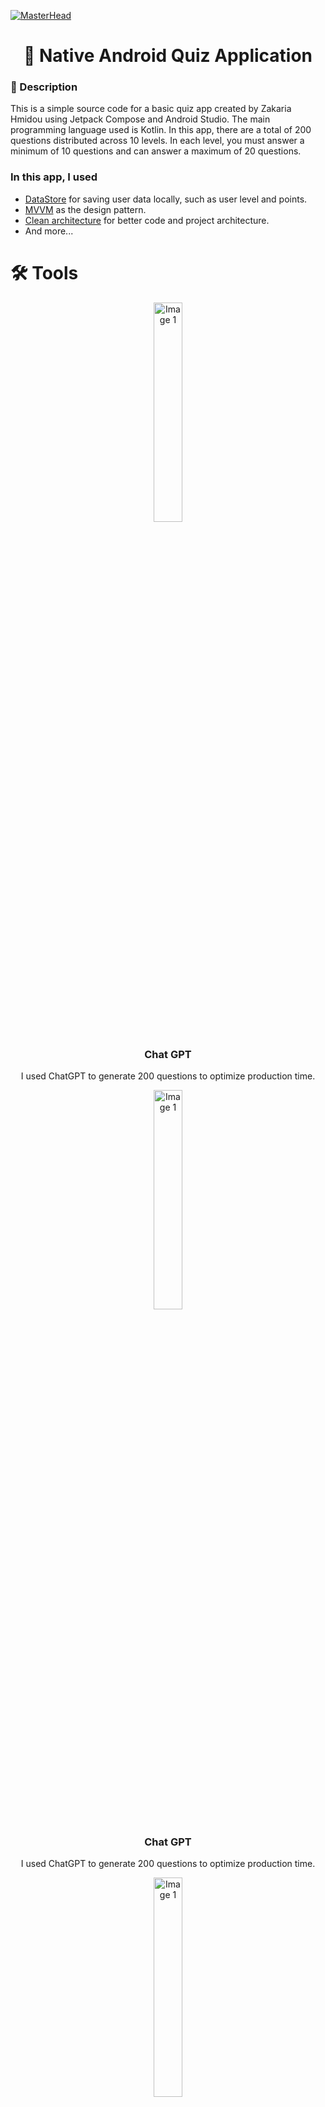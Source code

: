 [![MasterHead](https://github.com/HmidouZaka/Quis-Native-Android-App/assets/94437384/35baf2b7-c015-4087-932c-51aaf999782c)](https://rishavchanda.io)


<div align="center">
        <h1 >👋 Native Android Quiz Application</h1>
</div>
<div>
    <h3>🧐 Description</h3>
    <p>
        This is a simple source code for a basic quiz app created by Zakaria Hmidou using Jetpack Compose and Android Studio. The main programming language used is Kotlin. In this app, there are a total of 200 questions distributed across 10 levels. In each level, you must answer a minimum of 10 questions and can answer a maximum of 20 questions.
    </p>
    <h3>In this app, I used</h3>
    <ul>
        <li><a href="https://developer.android.com/topic/libraries/architecture/datastore">DataStore</a> for saving user data locally, such as user level and points.</li>
        <li><a href="https://developer.android.com/topic/libraries/architecture/viewmodel">MVVM</a> as the design pattern.</li>
        <li><a href="https://developer.android.com/topic/architecture">Clean architecture</a> for better code and project architecture.</li>
        <li>And more...</li>
    </ul>
</div>

 <h1>🛠️ Tools </h1>
 <div align="center">
      <div>
              <img src="https://upload.wikimedia.org/wikipedia/commons/thumb/0/04/ChatGPT_logo.svg/1200px-ChatGPT_logo.svg.png"   width="30%" alt="Image 1" >
              <h3>Chat GPT</h3>
              <p>
                     I used ChatGPT to generate 200 questions to optimize production time. 
              </p>
              <img src="https://upload.wikimedia.org/wikipedia/commons/thumb/0/04/ChatGPT_logo.svg/1200px-ChatGPT_logo.svg.png"   width="30%" alt="Image 1" >
              <h3>Chat GPT</h3>
              <p>
                     I used ChatGPT to generate 200 questions to optimize production time. 
              </p>
              <img src="https://upload.wikimedia.org/wikipedia/commons/thumb/0/04/ChatGPT_logo.svg/1200px-ChatGPT_logo.svg.png"   width="30%" alt="Image 1" >
              <h3>Chat GPT</h3>
              <p>
                     I used ChatGPT to generate 200 questions to optimize production time. 
              </p>
      </div>  
      
 </div>

---

<h1 >😎 Preview</h1>
<p align="center">
  <img src="https://github.com/HmidouZaka/Quis-Native-Android-App/assets/94437384/d2a936ca-4d2c-4b87-9af8-a49f10e7d9d7" width="30%" alt="Image 1">
  <img src="https://github.com/HmidouZaka/Quis-Native-Android-App/assets/94437384/807e272e-2740-437a-8045-1c36e1aa4ca1" width="30%" alt="Image 2">
  <img src="https://github.com/HmidouZaka/Quis-Native-Android-App/assets/94437384/c2d4b054-b977-4ab8-808c-26ce9585a888" width="30%" alt="Image 3">
</p>

---

